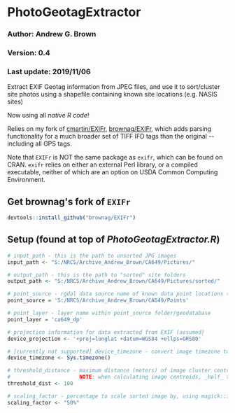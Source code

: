 # PhotoGeotagExtractor
###  Author: Andrew G. Brown
###  Version: 0.4
###  Last update: 2019/11/06

Extract EXIF Geotag information from JPEG files, and use it to sort/cluster site photos using a shapefile containing known site locations (e.g. NASIS sites)

Now using all _native *R* code_! 

Relies on my fork of [cmartin/EXIFr](https://github.com/cmartin/EXIFr), [brownag/EXIFr](https://github.com/brownag/EXIFr), which adds parsing functionality for a much broader set of TIFF IFD tags than the original -- including all GPS tags.

Note that `EXIFr` is NOT the same package as `exifr`, which can be found on CRAN. `exifr` relies on either an external Perl library, or a compiled executable, neither of which are an option on USDA Common Computing Environment.

## Get brownag's fork of `EXIFr`
```r
devtools::install_github("brownag/EXIFr")
```

## Setup (found at top of _PhotoGeotagExtractor.R_)

```r
# input_path - this is the path to unsorted JPG images
input_path <- "S:/NRCS/Archive_Andrew_Brown/CA649/Pictures/"

# output_path - this is the path to "sorted" site folders
output_path <- "S:/NRCS/Archive_Andrew_Brown/CA649/Pictures/sorted/" 

# point_source - rgdal data source name of known data point locations (e.g. NASIS sites)
point_source = 'S:/NRCS/Archive_Andrew_Brown/CA649/Points' 

# point_layer - layer name within point_source folder/geodatabase
point_layer = 'ca649_dp' 

# projection information for data extracted from EXIF (assumed)
device_projection <- '+proj=longlat +datum=WGS84 +ellps=GRS80'

# [currently not supported] device_timezone - convert image timezone to local timezone
device_timezone <- Sys.timezone()                            

# threshold_distance - maximum distance (meters) of image cluster centroids to related points in point_layer
#                      NOTE: when calculating image centroids, _half_ the threshold_dist is used to define clusters
threshold_dist <- 100              

# scaling_factor - percentage to scale sorted image by, using magick::image_scale()
scaling_factor <- "50%"
```